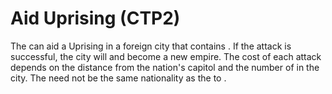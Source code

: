# Aid Uprising (CTP2)

The can aid a Uprising in a foreign city that contains . If the attack is successful, the city will and become a new empire.
The cost of each attack depends on the distance from the nation's capitol and the number of in the city. The need not be the same nationality as the to . 